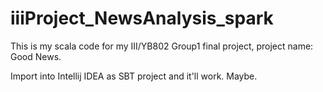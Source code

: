 iiiProject_NewsAnalysis_spark
=============================
This is my scala code for my III/YB802 Group1 final project, project name: Good News.

Import into Intellij IDEA as SBT project and it'll work.  Maybe.
